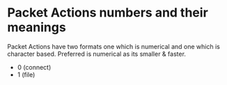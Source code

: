 # Packet Actions numbers and their meanings

Packet Actions have two formats one which is numerical and one which is character based. Preferred is numerical as its smaller & faster.

- 0 (connect)
- 1 (file)
